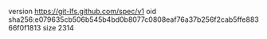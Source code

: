 version https://git-lfs.github.com/spec/v1
oid sha256:e079635cb506b545b4bd0b8077c0808eaf76a37b256f2cab5ffe88366f0f1813
size 2314
